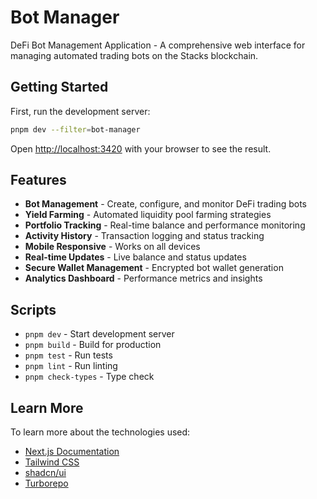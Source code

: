 # Bot Manager

DeFi Bot Management Application - A comprehensive web interface for managing automated trading bots on the Stacks blockchain.

## Getting Started

First, run the development server:

```bash
pnpm dev --filter=bot-manager
```

Open [http://localhost:3420](http://localhost:3420) with your browser to see the result.

## Features

- **Bot Management** - Create, configure, and monitor DeFi trading bots
- **Yield Farming** - Automated liquidity pool farming strategies
- **Portfolio Tracking** - Real-time balance and performance monitoring
- **Activity History** - Transaction logging and status tracking
- **Mobile Responsive** - Works on all devices
- **Real-time Updates** - Live balance and status updates
- **Secure Wallet Management** - Encrypted bot wallet generation
- **Analytics Dashboard** - Performance metrics and insights

## Scripts

- `pnpm dev` - Start development server
- `pnpm build` - Build for production
- `pnpm test` - Run tests
- `pnpm lint` - Run linting
- `pnpm check-types` - Type check

## Learn More

To learn more about the technologies used:

- [Next.js Documentation](https://nextjs.org/docs)
- [Tailwind CSS](https://tailwindcss.com)
- [shadcn/ui](https://ui.shadcn.com)
- [Turborepo](https://turbo.build/repo)